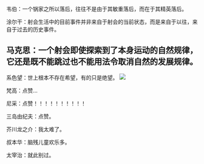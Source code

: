 韦伯：一个锅家之所以落后，往往不是由于其敏重落后，而在于其精英落后。

涂尔干：射会生活中的目前事件并非来自于射会的当前状态，而是来自于以往，来自于过去的历史事件。

马克思：一个射会即使探索到了本身运动的自然规律，它还是既不能跳过也不能用法令取消自然的发展规律。
---

系色望：世上根本不存在希望，有的只是绝望。
<img src="https://timgsa.baidu.com/timg?image&quality=80&size=b9999_10000&sec=1606552287849&di=af59496dc94a02d50fd2f9bed34660b0&imgtype=0&src=http%3A%2F%2Fwx1.sinaimg.cn%2Flarge%2F7044e956gy1fkb5eo0ziaj21hc0u0di2.jpg">

梵高：点赞…

尼采：点赞！！！！！！！！！！

三岛由纪夫：点赞。

芥川龙之介：我太难了。

叔本华：脑残儿童欢乐多。

太宰治：就此别过。
